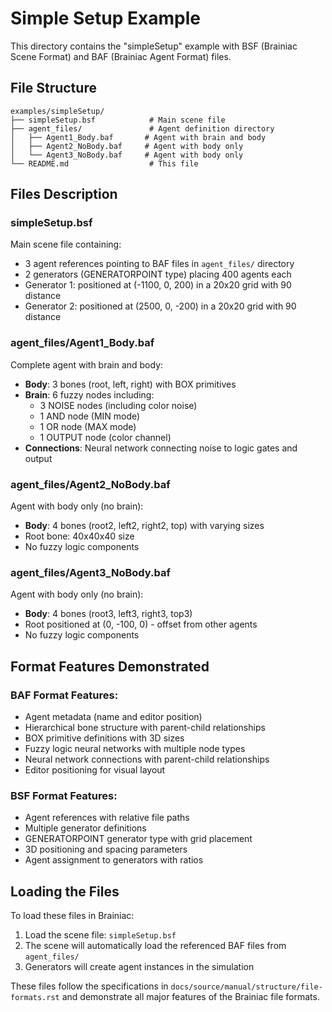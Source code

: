 # Simple Setup Example

This directory contains the "simpleSetup" example with BSF (Brainiac Scene Format) and BAF (Brainiac Agent Format)
files.

## File Structure

```
examples/simpleSetup/
├── simpleSetup.bsf            # Main scene file
├── agent_files/               # Agent definition directory
│   ├── Agent1_Body.baf       # Agent with brain and body
│   ├── Agent2_NoBody.baf     # Agent with body only
│   └── Agent3_NoBody.baf     # Agent with body only
└── README.md                  # This file
```

## Files Description

### simpleSetup.bsf

Main scene file containing:

- 3 agent references pointing to BAF files in `agent_files/` directory
- 2 generators (GENERATORPOINT type) placing 400 agents each
- Generator 1: positioned at (-1100, 0, 200) in a 20x20 grid with 90 distance
- Generator 2: positioned at (2500, 0, -200) in a 20x20 grid with 90 distance

### agent_files/Agent1_Body.baf

Complete agent with brain and body:

- **Body**: 3 bones (root, left, right) with BOX primitives
- **Brain**: 6 fuzzy nodes including:
    - 3 NOISE nodes (including color noise)
    - 1 AND node (MIN mode)
    - 1 OR node (MAX mode)
    - 1 OUTPUT node (color channel)
- **Connections**: Neural network connecting noise to logic gates and output

### agent_files/Agent2_NoBody.baf

Agent with body only (no brain):

- **Body**: 4 bones (root2, left2, right2, top) with varying sizes
- Root bone: 40x40x40 size
- No fuzzy logic components

### agent_files/Agent3_NoBody.baf

Agent with body only (no brain):

- **Body**: 4 bones (root3, left3, right3, top3)
- Root positioned at (0, -100, 0) - offset from other agents
- No fuzzy logic components

## Format Features Demonstrated

### BAF Format Features:

- Agent metadata (name and editor position)
- Hierarchical bone structure with parent-child relationships
- BOX primitive definitions with 3D sizes
- Fuzzy logic neural networks with multiple node types
- Neural network connections with parent-child relationships
- Editor positioning for visual layout

### BSF Format Features:

- Agent references with relative file paths
- Multiple generator definitions
- GENERATORPOINT generator type with grid placement
- 3D positioning and spacing parameters
- Agent assignment to generators with ratios

## Loading the Files

To load these files in Brainiac:

1. Load the scene file: `simpleSetup.bsf`
2. The scene will automatically load the referenced BAF files from `agent_files/`
3. Generators will create agent instances in the simulation

These files follow the specifications in `docs/source/manual/structure/file-formats.rst` and demonstrate all major
features of the Brainiac file formats.